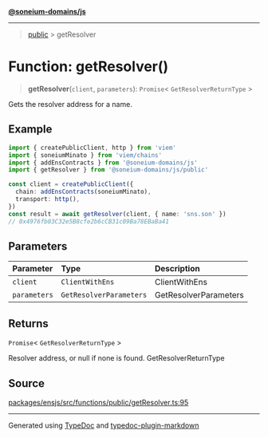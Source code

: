 [**@soneium-domains/js**](../README.md)

---

> [public](README.md) > getResolver

# Function: getResolver()

> **getResolver**(`client`, `parameters`): `Promise`\< `GetResolverReturnType` \>

Gets the resolver address for a name.

## Example

```ts
import { createPublicClient, http } from 'viem'
import { soneiumMinato } from 'viem/chains'
import { addEnsContracts } from '@soneium-domains/js'
import { getResolver } from '@soneium-domains/js/public'

const client = createPublicClient({
  chain: addEnsContracts(soneiumMinato),
  transport: http(),
})
const result = await getResolver(client, { name: 'sns.son' })
// 0x4976fb03C32e5B8cfe2b6cCB31c09Ba78EBaBa41
```

## Parameters

| Parameter    | Type                    | Description           |
| :----------- | :---------------------- | :-------------------- |
| `client`     | `ClientWithEns`         | ClientWithEns         |
| `parameters` | `GetResolverParameters` | GetResolverParameters |

## Returns

`Promise`\< `GetResolverReturnType` \>

Resolver address, or null if none is found. GetResolverReturnType

## Source

[packages/ensjs/src/functions/public/getResolver.ts:95](https://github.com/ensdomains/ensjs-v3/blob/1b90b888/packages/ensjs/src/functions/public/getResolver.ts#L95)

---

Generated using [TypeDoc](https://typedoc.org/) and [typedoc-plugin-markdown](https://www.npmjs.com/package/typedoc-plugin-markdown)
